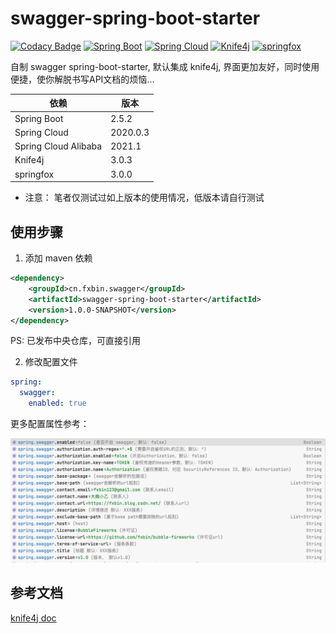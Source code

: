 # swagger-spring-boot-starter
[![Codacy Badge](https://api.codacy.com/project/badge/Grade/63f51f8ee55f42bd8284c1c04e2b6f7d)](https://app.codacy.com/manual/fxbin/swagger-spring-boot-starter?utm_source=github.com&utm_medium=referral&utm_content=fxbin/swagger-spring-boot-starter&utm_campaign=Badge_Grade_Settings)
[![Spring Boot](https://img.shields.io/badge/SpringBoot-2.5.3-brightgreen.svg)](https://github.com/spring-projects/spring-boot)
[![Spring Cloud](https://img.shields.io/badge/SpringCloud-2020.0.3-brightgreen.svg)](https://github.com/spring-cloud)
[![Knife4j](https://img.shields.io/badge/Knife4j-3.0.3-brightgreen.svg)](https://gitee.com/xiaoym/knife4j)
[![springfox](https://img.shields.io/badge/springfox-3.0.3-brightgreen.svg)](https://github.com/springfox/springfox)



自制 swagger spring-boot-starter, 默认集成 knife4j, 界面更加友好，同时使用便捷，使你解脱书写API文档的烦恼...



| 依赖 | 版本 |
---|---
| Spring Boot |  2.5.2 |
| Spring Cloud |  2020.0.3 | 
| Spring Cloud Alibaba |  2021.1 |
| Knife4j | 3.0.3 |  
| springfox | 3.0.0 |  

* 注意： 笔者仅测试过如上版本的使用情况，低版本请自行测试

## 使用步骤

1. 添加 maven 依赖
```xml
<dependency>
    <groupId>cn.fxbin.swagger</groupId>
    <artifactId>swagger-spring-boot-starter</artifactId>
    <version>1.0.0-SNAPSHOT</version>
</dependency>
```
PS: 已发布中央仓库，可直接引用

2. 修改配置文件

```yaml
spring:
  swagger:
    enabled: true
```

更多配置属性参考：

![配置属性](doc/swagger%20配置属性.png)


## 参考文档
[knife4j doc](https://doc.xiaominfo.com/knife4j/)
